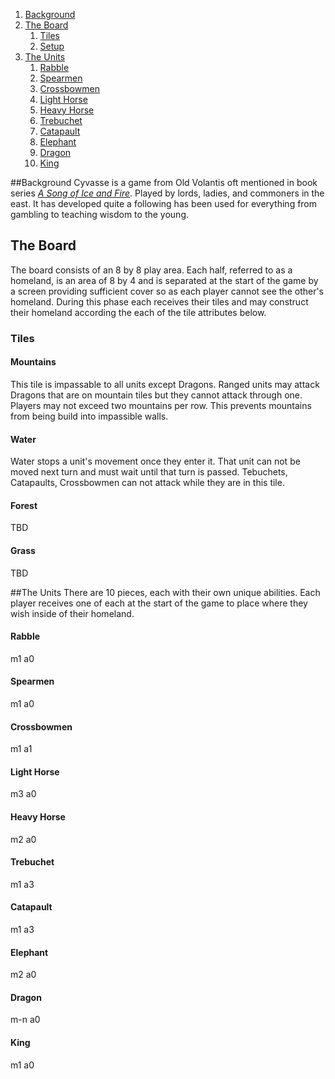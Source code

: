 
1. [Background](#background)
2. [The Board](#the_board)
    1. [Tiles](#tiles)
    2. [Setup](#setup)
3. [The Units](#the_units)
    1. [Rabble](#rabble)
    2. [Spearmen](#spearmen)
    3. [Crossbowmen](#Crossbowmen)
    4. [Light Horse](#light_horse)
    5. [Heavy Horse](#heavy_horse)
    6. [Trebuchet](#trebuchet)
    7. [Catapault](#catapault)
    8. [Elephant](#elephant)
    9. [Dragon](#dragon)
    10. [King](#king)


##Background
Cyvasse is a game from Old Volantis oft mentioned in book series [_A Song of Ice and Fire_](http://en.wikipedia.org/wiki/A_Song_of_Ice_and_Fire). Played by lords, ladies, and commoners in the east. It has developed quite a following has been used for everything from gambling to teaching wisdom to the young.


## The Board
The board consists of an 8 by 8 play area. Each half, referred to as a homeland, is an area of 8 by 4 and is separated at the start of the game by a screen providing sufficient cover so as each player cannot see the other's homeland.
During this phase each receives their tiles and may construct their homeland according the each of the tile attributes below.
### Tiles
#### Mountains
This tile is impassable to all units except Dragons.
Ranged units may attack Dragons that are on mountain tiles but they cannot attack through one.
Players may not exceed two mountains per row. This prevents mountains from being build into impassible walls.
#### Water
Water stops a unit's movement once they enter it.
That unit can not be moved next turn and must wait until that turn is passed.
Tebuchets, Catapaults, Crossbowmen can not attack while they are in this tile.
#### Forest
TBD
#### Grass
TBD


##The Units
There are 10 pieces, each with their own unique abilities. Each player receives one of each at the start of the game to place where they wish inside of their homeland.
#### Rabble
m1 a0
#### Spearmen
m1 a0
#### Crossbowmen
m1 a1
#### Light Horse
m3 a0
#### Heavy Horse
m2 a0
#### Trebuchet
m1 a3
#### Catapault
m1 a3
#### Elephant
m2 a0
#### Dragon
m-n a0
#### King
m1 a0